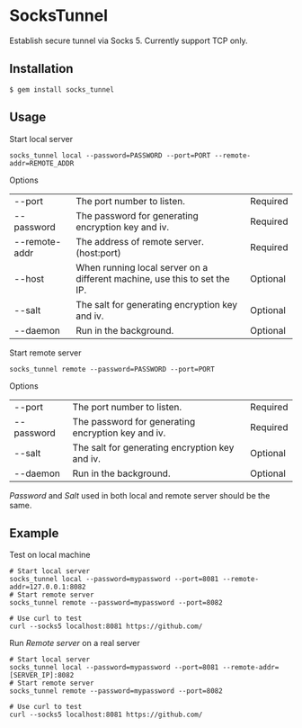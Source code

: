 # SocksTunnel

Establish secure tunnel via Socks 5. Currently support TCP only.

## Installation

    $ gem install socks_tunnel

## Usage

Start local server

    socks_tunnel local --password=PASSWORD --port=PORT --remote-addr=REMOTE_ADDR

Options

<table>
  <tr>
    <td>--port</td><td>The port number to listen.</td><td>Required</td>
  </tr>
  <tr>
    <td>--password</td><td>The password for generating encryption key and iv.</td><td>Required</td>
  </tr>
  <tr>
    <td>--remote-addr</td><td>The address of remote server. (host:port)</td><td>Required</td>
  </tr>
  <tr>
    <td>--host</td><td>When running local server on a different machine, use this to set the IP.</td><td>Optional</td>
  </tr>
  <tr>
    <td>--salt</td><td>The salt for generating encryption key and iv.</td><td>Optional</td>
  </tr>
  <tr>
    <td>--daemon</td><td>Run in the background.</td><td>Optional</td>
  </tr>
</table>

Start remote server

    socks_tunnel remote --password=PASSWORD --port=PORT

Options

<table>
  <tr>
    <td>--port</td><td>The port number to listen.</td><td>Required</td>
  </tr>
  <tr>
    <td>--password</td><td>The password for generating encryption key and iv.</td><td>Required</td>
  </tr>
  <tr>
    <td>--salt</td><td>The salt for generating encryption key and iv.</td><td>Optional</td>
  </tr>
  <tr>
    <td>--daemon</td><td>Run in the background.</td><td>Optional</td>
  </tr>
</table>

*Password* and *Salt* used in both local and remote server should be the same.

## Example

Test on local machine

    # Start local server
    socks_tunnel local --password=mypassword --port=8081 --remote-addr=127.0.0.1:8082
    # Start remote server
    socks_tunnel remote --password=mypassword --port=8082

    # Use curl to test
    curl --socks5 localhost:8081 https://github.com/

Run *Remote server* on a real server

    # Start local server
    socks_tunnel local --password=mypassword --port=8081 --remote-addr=[SERVER_IP]:8082
    # Start remote server
    socks_tunnel remote --password=mypassword --port=8082

    # Use curl to test
    curl --socks5 localhost:8081 https://github.com/

